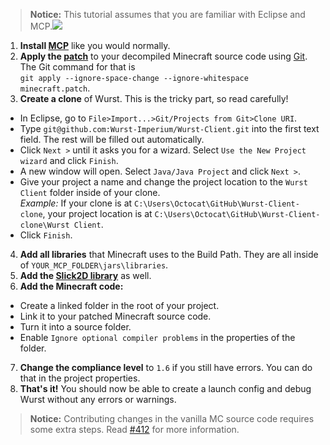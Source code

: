 >**Notice:** This tutorial assumes that you are familiar with Eclipse and MCP.![](https://ga-beacon.appspot.com/UA-52838431-1/GitHub/wiki/Debugging-Wurst-in-Eclipse?pixel)

1. **Install [MCP](http://www.modcoderpack.com/website/releases)** like you would normally.
2. **Apply the [patch](https://github.com/Wurst-Imperium/Wurst-Client/blob/master/patch/minecraft.patch)** to your decompiled Minecraft source code using [Git](https://windows.github.com/). The Git command for that is  
`git apply --ignore-space-change --ignore-whitespace minecraft.patch`.
3. **Create a clone** of Wurst. This is the tricky part, so read carefully!
  - In Eclipse, go to `File>Import...>Git/Projects from Git>Clone URI`.
  - Type `git@github.com:Wurst-Imperium/Wurst-Client.git` into the first text field. The rest will be filled out automatically.
  - Click `Next >` until it asks you for a wizard. Select `Use the New Project wizard` and click `Finish`.
  - A new window will open. Select `Java/Java Project` and click `Next >`.
  - Give your project a name and change the project location to the `Wurst Client` folder inside of your clone.  
*Example:* If your clone is at `C:\Users\Octocat\GitHub\Wurst-Client-clone`, your project location is at `C:\Users\Octocat\GitHub\Wurst-Client-clone\Wurst Client`.
  - Click `Finish`.
4. **Add all libraries** that Minecraft uses to the Build Path. They are all inside of `YOUR_MCP_FOLDER\jars\libraries`.
5. **Add the [Slick2D library](http://slick.ninjacave.com/)** as well.
6. **Add the Minecraft code:**
  - Create a linked folder in the root of your project.
  - Link it to your patched Minecraft source code.
  - Turn it into a source folder.
  - Enable `Ignore optional compiler problems` in the properties of the folder.
7. **Change the compliance level** to `1.6` if you still have errors. You can do that in the project properties.
8. **That's it!** You should now be able to create a launch config and debug Wurst without any errors or warnings.

>**Notice:** Contributing changes in the vanilla MC source code requires some extra steps. Read [#412](https://github.com/Wurst-Imperium/Wurst-Client/issues/412) for more information.